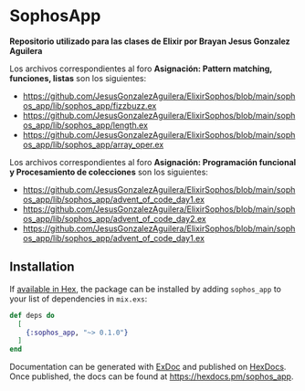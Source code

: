 
# SophosApp

**Repositorio utilizado para las clases de Elixir por Brayan Jesus Gonzalez Aguilera**

Los archivos correspondientes al foro **Asignación: Pattern matching, funciones, listas** son los siguientes:
* https://github.com/JesusGonzalezAguilera/ElixirSophos/blob/main/sophos_app/lib/sophos_app/fizzbuzz.ex
* https://github.com/JesusGonzalezAguilera/ElixirSophos/blob/main/sophos_app/lib/sophos_app/length.ex
* https://github.com/JesusGonzalezAguilera/ElixirSophos/blob/main/sophos_app/lib/sophos_app/array_oper.ex

Los archivos correspondientes al foro **Asignación: Programación funcional y Procesamiento de colecciones** son los siguientes:
* https://github.com/JesusGonzalezAguilera/ElixirSophos/blob/main/sophos_app/lib/sophos_app/advent_of_code_day1.ex
* https://github.com/JesusGonzalezAguilera/ElixirSophos/blob/main/sophos_app/lib/sophos_app/advent_of_code_day2.ex
* https://github.com/JesusGonzalezAguilera/ElixirSophos/blob/main/sophos_app/lib/sophos_app/advent_of_code_day1.ex


## Installation

If [available in Hex](https://hex.pm/docs/publish), the package can be installed
by adding `sophos_app` to your list of dependencies in `mix.exs`:

```elixir
def deps do
  [
    {:sophos_app, "~> 0.1.0"}
  ]
end
```

Documentation can be generated with [ExDoc](https://github.com/elixir-lang/ex_doc)
and published on [HexDocs](https://hexdocs.pm). Once published, the docs can
be found at <https://hexdocs.pm/sophos_app>.

